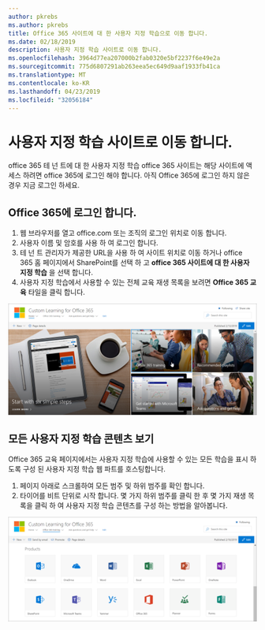 ```yaml
---
author: pkrebs
ms.author: pkrebs
title: Office 365 사이트에 대 한 사용자 지정 학습으로 이동 합니다.
ms.date: 02/18/2019
description: 사용자 지정 학습 사이트로 이동 합니다.
ms.openlocfilehash: 3964d77ea207000b2fab0320e5bf2237f6e49e2a
ms.sourcegitcommit: 775d6807291ab263eea5ec649d9aaf1933fb41ca
ms.translationtype: MT
ms.contentlocale: ko-KR
ms.lasthandoff: 04/23/2019
ms.locfileid: "32056184"
---
```

# <a name="go-to-the-custom-learning-site"></a>사용자 지정 학습 사이트로 이동 합니다.

office 365 테 넌 트에 대 한 사용자 지정 학습 office 365 사이트는 해당 사이트에 액세스 하려면 office 365에 로그인 해야 합니다. 아직 Office 365에 로그인 하지 않은 경우 지금 로그인 하세요. 

## <a name="sign-in-to-office-365"></a>Office 365에 로그인 합니다. 

1.  웹 브라우저를 열고 office.com 또는 조직의 로그인 위치로 이동 합니다. 
2.  사용자 이름 및 암호를 사용 하 여 로그인 합니다.
3.  테 넌 트 관리자가 제공한 URL을 사용 하 여 사이트 위치로 이동 하거나 office 365 홈 페이지에서 SharePoint를 선택 하 고 **office 365 사이트에 대 한 사용자 지정 학습** 을 선택 합니다. 
5. 사용자 지정 학습에서 사용할 수 있는 전체 교육 재생 목록을 보려면 **Office 365 교육** 타일을 클릭 합니다. 

![cg-goto-.png](media/cg-goto.png)

## <a name="view-all-the-custom-learning-content"></a>모든 사용자 지정 학습 콘텐츠 보기
Office 365 교육 페이지에서는 사용자 지정 학습에 사용할 수 있는 모든 학습을 표시 하도록 구성 된 사용자 지정 학습 웹 파트를 호스팅합니다. 

1. 페이지 아래로 스크롤하여 모든 범주 및 하위 범주를 확인 합니다.
2. 타이어를 비트 단위로 시작 합니다. 몇 가지 하위 범주를 클릭 한 후 몇 가지 재생 목록을 클릭 하 여 사용자 지정 학습 콘텐츠를 구성 하는 방법을 알아봅니다. 

![cg-gotoall-.png](media/cg-gotoall.png)

